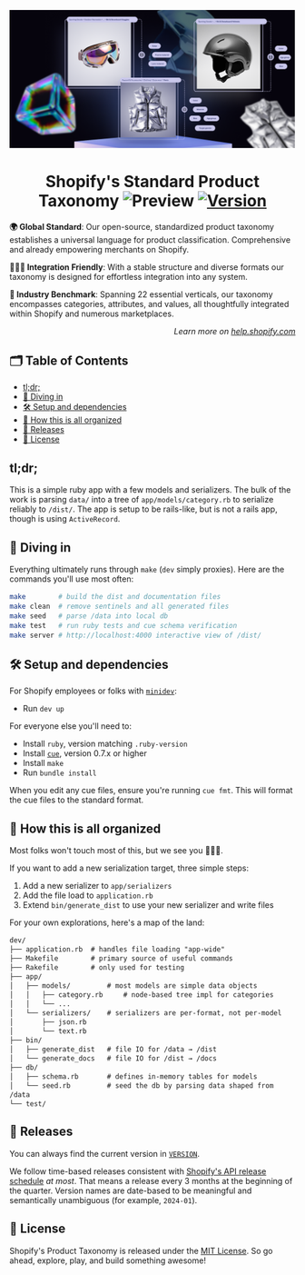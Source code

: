 <p align="center"><img src="./docs/assets/img/header.png" /></p>

<!-- omit in toc -->
<h1 align="center">Shopify's Standard Product Taxonomy <img src="https://img.shields.io/badge/preview-orange.svg" alt="Preview"> <a href="./VERSION"><img src="https://img.shields.io/badge/version-v0.10.0-blue.svg" alt="Version"></a></h1>

**🌍 Global Standard**: Our open-source, standardized product taxonomy establishes a universal language for product classification. Comprehensive and already empowering merchants on Shopify.

**👩🏼‍💻 Integration Friendly**: With a stable structure and diverse formats our taxonomy is designed for effortless integration into any system.

**🚀 Industry Benchmark**: Spanning 22 essential verticals, our taxonomy encompasses categories, attributes, and values, all thoughtfully integrated within Shopify and numerous marketplaces.

<p align="right"><em>Learn more on <a href="https://help.shopify.com/manual/products/details/product-category">help.shopify.com</a></em></p>

<!-- omit in toc -->
## 🗂️ Table of Contents

- [tl;dr;](#tldr)
- [🤿 Diving in](#-diving-in)
- [🛠️ Setup and dependencies](#️-setup-and-dependencies)
- [📂 How this is all organized](#-how-this-is-all-organized)
- [📅 Releases](#-releases)
- [📜 License](#-license)


## tl;dr;

This is a simple ruby app with a few models and serializers. The bulk of the work is parsing `data/` into a tree of `app/models/category.rb` to serialize reliably to `/dist/`. The app is setup to be rails-like, but  is not a rails app, though is using `ActiveRecord`.

## 🤿 Diving in

Everything ultimately runs through `make` (`dev` simply proxies). Here are the commands you'll use most often:

```sh
make        # build the dist and documentation files
make clean  # remove sentinels and all generated files
make seed   # parse /data into local db
make test   # run ruby tests and cue schema verification
make server # http://localhost:4000 interactive view of /dist/
```

## 🛠️ Setup and dependencies

For Shopify employees or folks with [`minidev`](https://github.com/burke/minidev):
- Run `dev up`

For everyone else you'll need to:
- Install `ruby`, version matching `.ruby-version`
- Install [`cue`](https://github.com/cue-lang/cue?tab=readme-ov-file#download-and-install), version 0.7.x or higher
- Install `make`
- Run `bundle install`

When you edit any cue files, ensure you're running `cue fmt`. This will format the cue files to the standard format.

## 📂 How this is all organized

Most folks won't touch most of this, but we see you 👩🏼‍💻.

If you want to add a new serialization target, three simple steps:
1. Add a new serializer to `app/serializers`
2. Add the file load to `application.rb`
3. Extend `bin/generate_dist` to use your new serializer and write files

For your own explorations, here's a map of the land:

```
dev/
├── application.rb  # handles file loading "app-wide"
├── Makefile        # primary source of useful commands
├── Rakefile        # only used for testing
├── app/
│   ├── models/         # most models are simple data objects
│   │   ├── category.rb     # node-based tree impl for categories
│   │   └── ...
│   └── serializers/    # serializers are per-format, not per-model
│       ├── json.rb
│       └── text.rb
├── bin/
│   ├── generate_dist   # file IO for /data → /dist
│   └── generate_docs   # file IO for /dist → /docs
├── db/
│   ├── schema.rb       # defines in-memory tables for models
│   └── seed.rb         # seed the db by parsing data shaped from /data
└── test/
```

## 📅 Releases

You can always find the current version in [`VERSION`](./VERSION).

We follow time-based releases consistent with [Shopify's API release schedule](https://shopify.dev/docs/api/usage/versioning#release-schedule) _at most_. That means a release every 3 months at the beginning of the quarter. Version names are date-based to be meaningful and semantically unambiguous (for example, `2024-01`).

## 📜 License

Shopify's Product Taxonomy is released under the [MIT License](./LICENSE). So go ahead, explore, play, and build something awesome!
